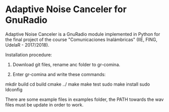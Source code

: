 # Adaptive Noise Canceler for GnuRadio

Adaptive Noise Canceler is a GnuRadio module implemented in Python for the final project of the course "Comunicaciones Inalámbricas" (IIE, FING, UdelaR - 2017/2018).

Installation procedure:

1. Download git files, rename anc folder to gr-comina.

2. Enter gr-comina and write these commands:

mkdir build
cd build
cmake ../
make
make test
sudo make install
sudo ldconfig

There are some example files in examples folder, the PATH towards the wav files must be update in order to work.